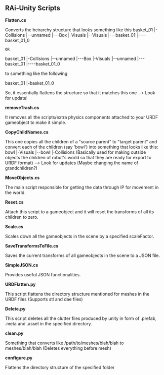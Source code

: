 ## RAi-Unity Scripts ##

__Flatten.cs__ 

Converts the heirarchy structure that looks something like this 
basket_01
 |-Collisions
  |--unnamed
   |---Box
 |-Visuals
  |--Visuals
   |---basket_01
    |----basket_01_0
    
    OR 

basket_01
 |-Collisions
  |--unnamed
   |---Box
 |-Visuals
  |--unnamed
   |---basket_01
    |----basket_01_0

to something like the following:

basket_01
 |-basket_01_0

 So, it essentially flattens the structure so that it matches this one --> Look for update!

__removeTrash.cs__ 

It removes all the scripts/extra physics components attached to your URDF gameobject to make it simple.

__CopyChildNames.cs__ 

This one copies all the children of a "source parent" to "target parent" and convert each of the children (say 'bowl') into something that looks like this:
bowl
 |-Visuals
  |--bowl
 |-Collisions
(Basically used for making outside objects the children of robot's world so that they are ready for export to URDF format)  --> Look for updates (Maybe changing the name of grandchildren?)

__MoveObjects.cs__ 

The main script responsible for getting the data through IP for movement in the world.

__Reset.cs__ 

Attach this script to a gameobject and it will reset the transforms of all its children to zero.

__Scale.cs__

Scales down all the gameobjects in the scene by a specified scaleFactor.

__SaveTransformsToFile.cs__

Saves the current transforms of all gameobjects in the scene to a JSON file.

__SimpleJSON.cs__

Provides useful JSON functionalities.

__URDFlatten.py__ 

This script flattens the directory structure mentioned for meshes in the URDF files (Supports stl and dae files)

__Delete.py__ 

This script deletes all the clutter files produced by unity in form of .prefab, .meta and .asset in the specified directory.

__clean.py__

Something that converts like /path/to/meshes/blah/blah to meshes/blah/blah (Deletes everything before mesh)

__configure.py__

Flattens the directory structure of the specified folder
